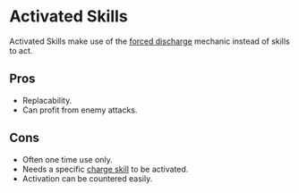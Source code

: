 # Activated Skills
Activated Skills make use of the [forced discharge](../Rules4v3/Cards_and_Skills.md/#cards) mechanic instead of skills to act.
## Pros
- Replacability.
- Can profit from enemy attacks.
## Cons
- Often one time use only.
- Needs a specific [charge skill](./Charge_Skills.md) to be activated.
- Activation can be countered easily.